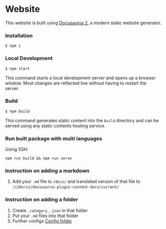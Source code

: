 # Website

This website is built using [Docusaurus 2](https://docusaurus.io/), a modern static website generator.

### Installation

```
$ npm i
```

### Local Development

```
$ npm start
```

This command starts a local development server and opens up a browser window. Most changes are reflected live without having to restart the server.

### Build

```
$ npm build
```

This command generates static content into the `build` directory and can be served using any static contents hosting service.

### Run built package with multi languages

Using SSH:

```
npm run build && npm run serve
```
### Instruction on adding a markdown

1. Add your `.md` file to `/docs/` and translated version of that file to `/i18n/vi/docusaurus-plugin-content-docs/current/`

### Instruction on adding a folder
1. Create `_category_.json` in that folder
2. Put your `.md` files into that folder
3. Further configs [Config folder](https://docusaurus.io/docs/sidebar/autogenerated#category-item-metadata)



